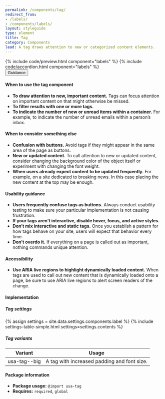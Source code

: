 ```yaml
---
permalink: /components/tag/
redirect_from:
- /labels/
- /components/labels/
layout: styleguide
type: element
title: Tag
category: Components
lead: A tag draws attention to new or categorized content elements.
---
```


<section class="site-component-section">
  {% include code/preview.html component="labels" %}
  {% include code/accordion.html component="labels" %}
  <div class="usa-accordion usa-accordion--bordered site-accordion-docs">
    <button class="usa-button-unstyled usa-accordion__button"
        aria-expanded="true" aria-controls="tag-docs">
      Guidance
    </button>
    <div id="tag-docs" aria-hidden="false" class="usa-accordion__content site-component-usage">
      <h4>When to use the tag component</h4>
      <ul class="usa-content-list">
        <li>
          <strong>To draw attention to new, important content.</strong>
          Tags can focus attention on important content on that might otherwise be missed.
        </li>
        <li>
          <strong>To filter results with one or more tags.</strong>
        </li>
        <li>
          <strong>To indicate the number of new or unread items within a container.</strong>
          For example, to indicate the number of unread emails within a person’s inbox.
        </li>
      </ul>
      <h4>When to consider something else</h4>
      <ul class="usa-content-list">
        <li>
          <strong>Confusion with buttons.</strong> Avoid tags if they might appear
          in the same area of the page as buttons.
        </li>
        <li>
          <strong>New or updated content.</strong> To call attention to new or
          updated content, consider changing the background color of the object
          itself or experiment with changing the font weight.
        </li>
        <li>
          <strong>When users already expect content to be updated frequently.</strong>
          For example, on a site dedicated to breaking news. In this case placing
          the new content at the top may be enough.
        </li>
      </ul>
      <h4>Usability guidance</h4>
      <ul class="usa-content-list">
        <li>
          <strong>Users frequently confuse tags as buttons.</strong>
          Always conduct usability testing to make sure your particular implementation
          is not causing frustration.
        </li>
        <li>
          <strong>If your tags aren’t interactive, disable hover, focus, and
          active styles.</strong>
        </li>
        <li>
          <strong>Don’t mix interactive and static tags.</strong> Once you
          establish a pattern for how tags behave on your site, users will expect
          that behavior every time.
        </li>
        <li>
          <strong>Don’t overdo it.</strong> If everything on a page is called out
          as important, nothing commands unique attention.
        </li>
      </ul>
      <h4 class="usa-heading">Accessibility</h4>
      <ul class="usa-content-list">
        <li>
          <strong>Use ARIA live regions to highlight dynamically loaded content.</strong>
          When tags are used to call out new content that is dynamically loaded
          onto a page, be sure to use ARIA live regions to alert screen readers
          of the change.
        </li>
      </ul>
      <h4 class="usa-heading">Implementation</h4>
      <h5 id="component-settings">Tag settings</h5>
      {% assign settings = site.data.settings.components.label %}
      {% include settings-table-simple.html
        settings=settings.contents
      %}
      <h5 id="component-variants">Tag variants</h5>
      <table class="usa-table--borderless site-table-responsive site-table-simple" aria-labelledby="component-variants">
        <thead>
          <tr>
            <th scope="col" class="flex-6">Variant</th>
            <th scope="col" class="flex-6">Usage</th>
          </tr>
        </thead>
        <tbody class="font-mono-2xs">
          <tr>
            <td data-title="Variant" class="flex-6">usa-tag--big</td>
            <td data-title="Usage" class="flex-6">
              <span class="font-lang-3xs">A tag with increased padding and font size.</span>
            </td>
          </tr>
        </tbody>
      </table>
      <h4 class="usa-heading">Package information</h4>
      <ul class="usa-content-list">
        <li>
          <strong>Package usage:</strong> <code>@import usa-tag</code>
        </li>
        <li>
          <strong>Requires:</strong> <code>required</code>, <code>global</code>
        </li>
      </ul>
    </div>
  </div>
</section>

